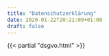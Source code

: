 ```yaml
---
title: "Datenschutzerklärung"
date: 2020-01-22T20:21:09+01:00
draft: false
---
```


{{< partial "dsgvo.html" >}}
